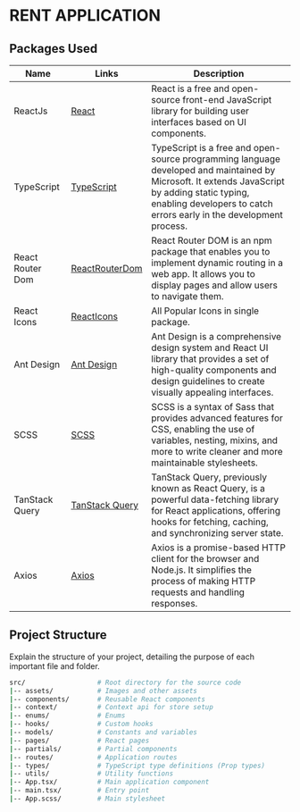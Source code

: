 # RENT APPLICATION

## Packages Used

| Name             | Links                                                    | Description                                                                                                                                                                                                           |
| ---------------- | -------------------------------------------------------- | --------------------------------------------------------------------------------------------------------------------------------------------------------------------------------------------------------------------- |
| ReactJs          | [React](https://reactjs.org/)                            | React is a free and open-source front-end JavaScript library for building user interfaces based on UI components.                                                                                                     |
| TypeScript       | [TypeScript](https://www.typescriptlang.org/)            | TypeScript is a free and open-source programming language developed and maintained by Microsoft. It extends JavaScript by adding static typing, enabling developers to catch errors early in the development process. |
| React Router Dom | [ReactRouterDom](https://reactrouter.com/en/main)        | React Router DOM is an npm package that enables you to implement dynamic routing in a web app. It allows you to display pages and allow users to navigate them.                                                       |
| React Icons      | [ReactIcons](https://react-icons.github.io/react-icons/) | All Popular Icons in single package.                                                                                                                                                                                  |
| Ant Design       | [Ant Design](https://ant.design/)                        | Ant Design is a comprehensive design system and React UI library that provides a set of high-quality components and design guidelines to create visually appealing interfaces.                                        |
| SCSS             | [SCSS](https://sass-lang.com/documentation/syntax#scss)  | SCSS is a syntax of Sass that provides advanced features for CSS, enabling the use of variables, nesting, mixins, and more to write cleaner and more maintainable stylesheets.                                        |
| TanStack Query   | [TanStack Query](https://tanstack.com/query/v4)          | TanStack Query, previously known as React Query, is a powerful data-fetching library for React applications, offering hooks for fetching, caching, and synchronizing server state.                                    |
| Axios            | [Axios](https://axios-http.com/)                         | Axios is a promise-based HTTP client for the browser and Node.js. It simplifies the process of making HTTP requests and handling responses.                                                                           |

## Project Structure

Explain the structure of your project, detailing the purpose of each important file and folder.

```bash
src/                  # Root directory for the source code
|-- assets/           # Images and other assets
|-- components/       # Reusable React components
|-- context/          # Context api for store setup
|-- enums/            # Enums
|-- hooks/            # Custom hooks
|-- models/           # Constants and variables
|-- pages/            # React pages
|-- partials/         # Partial components
|-- routes/           # Application routes
|-- types/            # TypeScript type definitions (Prop types)
|-- utils/            # Utility functions
|-- App.tsx/          # Main application component
|-- main.tsx/         # Entry point
|-- App.scss/         # Main stylesheet

```
